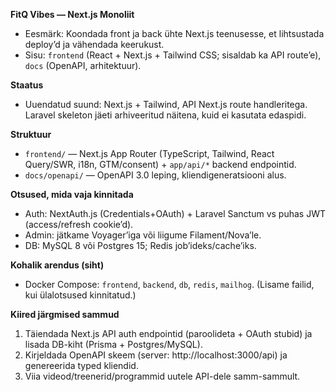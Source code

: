 **FitQ Vibes — Next.js Monoliit**

- Eesmärk: Koondada front ja back ühte Next.js teenusesse, et lihtsustada deploy’d ja vähendada keerukust.
- Sisu: `frontend` (React + Next.js + Tailwind CSS; sisaldab ka API route’e), `docs` (OpenAPI, arhitektuur).

**Staatus**
- Uuendatud suund: Next.js + Tailwind, API Next.js route handleritega. Laravel skeleton jäeti arhiveeritud näitena, kuid ei kasutata edaspidi.

**Struktuur**
- `frontend/` — Next.js App Router (TypeScript, Tailwind, React Query/SWR, i18n, GTM/consent) + `app/api/*` backend endpointid.
- `docs/openapi/` — OpenAPI 3.0 leping, kliendigeneratsiooni alus.

**Otsused, mida vaja kinnitada**
- Auth: NextAuth.js (Credentials+OAuth) + Laravel Sanctum vs puhas JWT (access/refresh cookie’d).
- Admin: jätkame Voyager’iga või liigume Filament/Nova’le.
- DB: MySQL 8 või Postgres 15; Redis job’ideks/cache’iks.

**Kohalik arendus (siht)**
- Docker Compose: `frontend`, `backend`, `db`, `redis`, `mailhog`. (Lisame failid, kui ülalotsused kinnitatud.)

**Kiired järgmised sammud**
1) Täiendada Next.js API auth endpointid (paroolideta + OAuth stubid) ja lisada DB-kiht (Prisma + Postgres/MySQL).
2) Kirjeldada OpenAPI skeem (server: http://localhost:3000/api) ja genereerida typed kliendid.
3) Viia videod/treenerid/programmid uutele API-dele samm-sammult.
